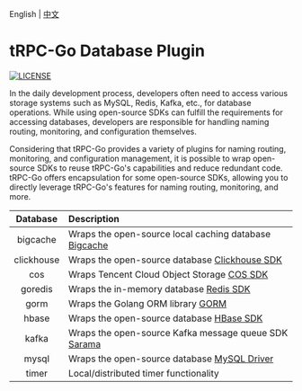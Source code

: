 English | [中文](README.zh_CN.md)

# tRPC-Go Database Plugin

[![LICENSE](https://img.shields.io/badge/license-Apache--2.0-green.svg)](https://github.com/trpc-ecosystem/go-database/blob/main/LICENSE)

In the daily development process, developers often need to access various storage systems such as MySQL, Redis, Kafka, etc., for database operations. While using open-source SDKs can fulfill the requirements for accessing databases, developers are responsible for handling naming routing, monitoring, and configuration themselves.

Considering that tRPC-Go provides a variety of plugins for naming routing, monitoring, and configuration management, it is possible to wrap open-source SDKs to reuse tRPC-Go's capabilities and reduce redundant code. tRPC-Go offers encapsulation for some open-source SDKs, allowing you to directly leverage tRPC-Go's features for naming routing, monitoring, and more.

| Database | Description |
| :-------: | :---------- |
| bigcache | Wraps the open-source local caching database [Bigcache](https://github.com/allegro/bigcache) |
| clickhouse | Wraps the open-source database [Clickhouse SDK](https://github.com/ClickHouse/clickhouse-go) |
| cos | Wraps Tencent Cloud Object Storage [COS SDK](https://github.com/tencentyun/cos-go-sdk-v5) |
| goredis | Wraps the in-memory database [Redis SDK](https://github.com/redis/go-redis) |
| gorm | Wraps the Golang ORM library [GORM](https://github.com/go-gorm/gorm) |
| hbase | Wraps the open-source database [HBase SDK](https://github.com/tsuna/gohbase) |
| kafka | Wraps the open-source Kafka message queue SDK [Sarama](https://github.com/IBM/sarama) |
| mysql | Wraps the open-source database [MySQL Driver](https://github.com/go-sql-driver/mysql) |
| timer | Local/distributed timer functionality |